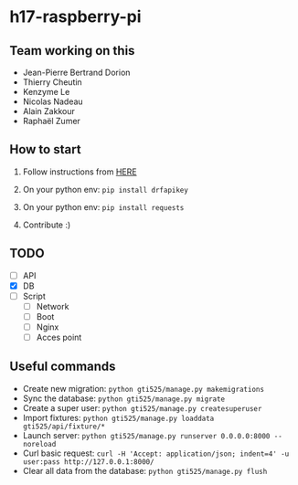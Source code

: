 # h17-raspberry-pi

## Team working on this
- Jean-Pierre Bertrand Dorion
- Thierry Cheutin
- Kenzyme Le
- Nicolas Nadeau
- Alain Zakkour
- Raphaël Zumer

## How to start
1. Follow instructions from [HERE](http://www.django-rest-framework.org/#quickstart)

2. On your python env: `pip install drfapikey`

3. On your python env: `pip install requests`

4. Contribute :)

## TODO
- [ ] API
- [x] DB
- [ ] Script
	- [ ] Network
	- [ ] Boot
	- [ ] Nginx
	- [ ] Acces point

## Useful commands
- Create new migration:
`python gti525/manage.py makemigrations`
- Sync the database:
`python gti525/manage.py migrate`
- Create a super user:
`python gti525/manage.py createsuperuser`
- Import fixtures:
`python gti525/manage.py loaddata gti525/api/fixture/*`
- Launch server:
`python gti525/manage.py runserver 0.0.0.0:8000 --noreload`
- Curl basic request:
`curl -H 'Accept: application/json; indent=4' -u user:pass http://127.0.0.1:8000/`
- Clear all data from the database:
`python gti525/manage.py flush`
